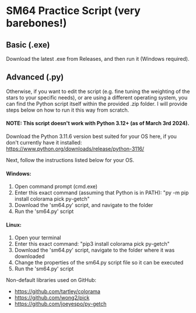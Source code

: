 # SM64 Practice Script (very barebones!)

## Basic (.exe)
Download the latest .exe from Releases, and then run it (Windows required).

## Advanced (.py)
Otherwise, if you want to edit the script (e.g. fine tuning the weighting of the stars to your specific needs), or are using a different operating system, you can find the Python script itself within the provided .zip folder. I will provide steps below on how to run it this way from scratch.

#### NOTE: This script doesn't work with Python 3.12+ (as of March 3rd 2024).
Download the Python 3.11.6 version best suited for your OS here, if you don't currently have it installed: https://www.python.org/downloads/release/python-3116/

Next, follow the instructions listed below for your OS.
#### Windows:
1. Open command prompt (cmd.exe)
2. Enter this exact command (assuming that Python is in PATH): "py -m pip install colorama pick py-getch"
3. Download the 'sm64.py' script, and navigate to the folder
4. Run the 'sm64.py' script
#### Linux:
1. Open your terminal
2. Enter this exact command: "pip3 install colorama pick py-getch"
3. Download the 'sm64.py' script, navigate to the folder where it was downloaded
4. Change the properties of the sm64.py script file so it can be executed
5. Run the 'sm64.py' script

Non-default libraries used on GitHub:

- https://github.com/tartley/colorama
- https://github.com/wong2/pick
- https://github.com/joeyespo/py-getch
